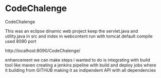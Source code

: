 # CodeChalenge
CodeChalenge

This was an eclipse dinamic web project
keep the servlet.java and utility.java in src and index in webcontent run with tomcat default compile
 used 8090 port

http://localhost:8090/CodeChalenge/

enhancement we can make
steps i wanted to do is integrating with build tool like maven
creating a jenkins pipeline with build and deploy jobs where it building from GITHUB 
making it as indipendent API with all dependencies
